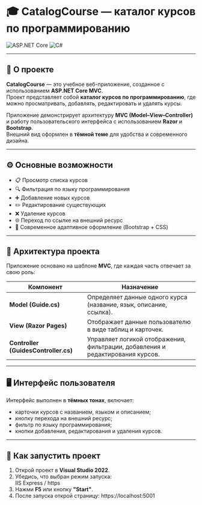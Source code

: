 # 🎓 CatalogCourse — каталог курсов по программированию

![ASP.NET Core](https://img.shields.io/badge/ASP.NET%20Core-8.0-blue)
![C#](https://img.shields.io/badge/Language-C%23-239120?logo=csharp)

---

## 📖 О проекте

**CatalogCourse** — это учебное веб-приложение, созданное с использованием **ASP.NET Core MVC**.  
Проект представляет собой **каталог курсов по программированию**, где можно просматривать, добавлять, редактировать и удалять курсы.  

Приложение демонстрирует архитектуру **MVC (Model–View–Controller)** и работу пользовательского интерфейса с использованием **Razor** и **Bootstrap**.  
Внешний вид оформлен в **тёмной теме** для удобства и современного дизайна.

---

## ⚙️ Основные возможности

- 📋 Просмотр списка курсов  
- 🔍 Фильтрация по языку программирования  
- ➕ Добавление новых курсов  
- ✏️ Редактирование существующих  
- ❌ Удаление курсов  
- 🌐 Переход по ссылке на внешний ресурс  
- 🎨 Современное адаптивное оформление (Bootstrap + CSS)

---

## 🧱 Архитектура проекта

Приложение основано на шаблоне **MVC**, где каждая часть отвечает за свою роль:

| Компонент | Назначение |
|------------|-------------|
| **Model (Guide.cs)** | Определяет данные одного курса (название, язык, описание, ссылка). |
| **View (Razor Pages)** | Отображает данные пользователю в виде таблиц и карточек. |
| **Controller (GuidesController.cs)** | Управляет логикой отображения, фильтрации, добавления и редактирования курсов. |

---

## 🖥 Интерфейс пользователя

Интерфейс выполнен в **тёмных тонах**, включает:
- карточки курсов с названием, языком и описанием;
- кнопку перехода на внешний ресурс;
- фильтр по языку программирования;
- кнопки добавления, редактирования и удаления курсов.

---

## 🚀 Как запустить проект

1. Открой проект в **Visual Studio 2022**.  
2. Убедись, что выбран режим запуска:  
IIS Express / https
3. Нажми **F5** или кнопку **"Start"**.  
4. После запуска открой страницу:
https://localhost:5001
